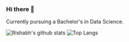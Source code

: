 ### Hi there 👋

Currently pursuing a Bachelor's in Data Science.

![Rishabh's github stats](https://github-readme-stats.vercel.app/api?username=7thripr&theme=radical&show_icons=true)
![Top Langs](https://github-readme-stats.vercel.app/api/top-langs/?username=7thripr&theme=radical&show_icons=true&hide=makefile)

